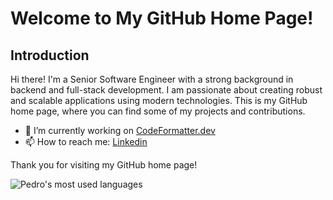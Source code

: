 <!--
**pedrovsn/pedrovsn** is a ✨ _special_ ✨ repository because its `README.md` (this file) appears on your GitHub profile.

Here are some ideas to get you started:

- 🔭 I’m currently working on ...
- 🌱 I’m currently learning Go and Cloud Architecture
- 👯 I’m looking to collaborate on ...
- 🤔 I’m looking for help with ...
 
- 📫 How to reach me: ...
- 😄 Pronouns: ...
- ⚡ Fun fact: ...
-->

# Welcome to My GitHub Home Page!

## Introduction

Hi there! I'm a Senior Software Engineer with a strong background in backend and full-stack development. I am passionate about creating robust and scalable applications using modern technologies. This is my GitHub home page, where you can find some of my projects and contributions. 

- 🔭 I’m currently working on [CodeFormatter.dev](https://codeformatter.dev)
- 📫 How to reach me: [Linkedin](https://linkedin.com/in/pedro-vsn)

Thank you for visiting my GitHub home page!

![Pedro's most used languages](https://github-readme-stats-sabesansathananthan.vercel.app/api/top-langs/?username=pedrovsn&layout=compact&theme=radical)
